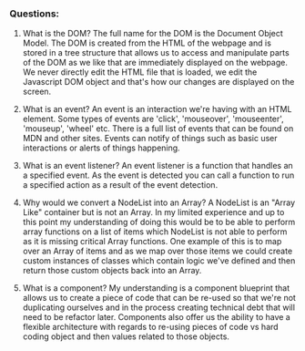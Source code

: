 ### Questions:
1. What is the DOM?
The full name for the DOM is the Document Object Model. The DOM is created from the HTML of the webpage and is stored in a tree structure that allows us to access and manipulate parts of the DOM as we like that are immediately displayed on the webpage. We never directly edit the HTML file that is loaded, we edit the Javascript DOM object and that's how our changes are displayed on the screen.

2. What is an event?
An event is an interaction we're having with an HTML element. Some types of events are 'click', 'mouseover', 'mouseenter', 'mouseup', 'wheel' etc. There is a full list of events that can be found on MDN and other sites. Events can notify of things such as basic user interactions or alerts of things happening. 

3. What is an event listener?
An event listener is a function that handles an a specified event. As the event is detected you can call a function to run a specified action as a result of the event detection.

4. Why would we convert a NodeList into an Array?
A NodeList is an "Array Like" container but is not an Array. In my limited experience and up to this point my understanding of doing this would be to be able to perform array functions on a list of items which NodeList is not able to perform as it is missing critical Array functions. One example of this is to map over an Array of items and as we map over those items we could create custom instances of classes which contain logic we've defined and then return those custom objects back into an Array. 

5. What is a component? 
My understanding is a component blueprint that allows us to create a piece of code that can be re-used so that we're not duplicating ourselves and in the process creating technical debt that will need to be refactor later. Components also offer us the ability to have a flexible architecture with regards to re-using pieces of code vs hard coding object and then values related to those objects.